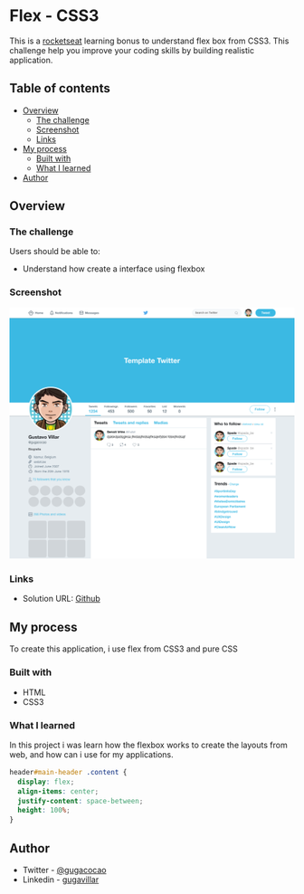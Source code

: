 # Flex - CSS3

This is a [rocketseat](https://www.rocketseat.com.br/) learning bonus to understand flex box from CSS3. This challenge help you improve your coding skills by building realistic application.

## Table of contents

- [Overview](#overview)
  - [The challenge](#the-challenge)
  - [Screenshot](#screenshot)
  - [Links](#links)
- [My process](#my-process)
  - [Built with](#built-with)
  - [What I learned](#what-i-learned)
- [Author](#author)

## Overview

### The challenge

Users should be able to:

- Understand how create a interface using flexbox

### Screenshot

![Screenshot](./screenshot.png)

### Links

- Solution URL: [Github](https://github.com/gugavillar/twitter)

## My process

To create this application, i use flex from CSS3 and pure CSS

### Built with

- HTML
- CSS3

### What I learned

In this project i was learn how the flexbox works to create the layouts from web, and how can i use for my applications.

```css
header#main-header .content {
  display: flex;
  align-items: center;
  justify-content: space-between;
  height: 100%;
}
```

## Author

- Twitter - [@gugacocao](https://twitter.com/gugacocao)
- Linkedin - [gugavillar](https://www.linkedin.com/in/gugavillar/)

